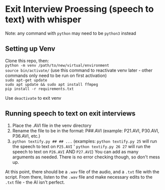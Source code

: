 # Exit Interview Proessing (speech to text) with whisper

Note: any command with `python` may need to be `python3` instead

## Setting up Venv

Clone this repo, then:    
```python -m venv /path/to/new/virtual/environment```     
```source bin/activate/``` (use this command to reactivate venv later - other commands only need to be run on first activation)     
```sudo apt-get update```     
```sudo apt update && sudo apt install ffmpeg```     
```pip install -r requirements.txt```     

Use ```deactivate``` to exit venv

## Running speech to text on exit interviews

1. Place the .AVI file in the venv directory
2. Rename the file to be in the format: P##.AVI (example: P21.AVI, P30.AVI, P36.AVI, etc.)
3. ```python textify.py ## ## ...``` (examples: ```python textify.py 25``` will run the speech to text on `P25.AVI` ' ```python textify.py 26 27``` will run the speech to text on `P26.AVI` AND `P27.AVI`) You can add as many arguments as needed. There is no error checking though, so don't mess up.

At this point, there should be a `.wav` file of the audio, and a `.txt` file with the script. From there, listen to the `.wav` file and make necessary edits to the `.txt` file - the AI isn't perfect.
